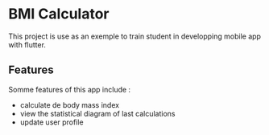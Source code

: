 # BMI Calculator

This project is use as an exemple to train student in developping mobile app with flutter.

## Features
Somme features of this app include :

- calculate de body mass index
- view the statistical diagram of last calculations
- update user profile
